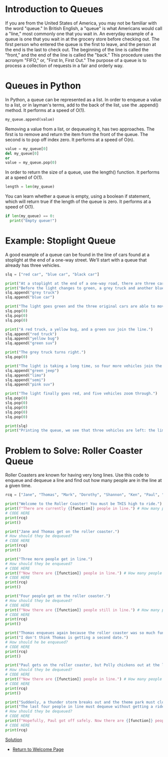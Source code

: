 
# Introduction to Queues

If you are from the United States of America, you may not be familiar with the word "queue." In British English, a "queue" is what Americans would call a "line," most commonly one that you wait in. An everyday example of a queue is one that you wait in at the grocery store before checking out. The first person who entered the queue is the first to leave, and the person at the end is the last to check out. The beginning of the line is called the "front," and the end of the line is called the "back." This procedure uses the acronym "FIFO," or, "First In, First Out." The purpose of a queue is to process a collection of requests in a fair and orderly way.

# Queues in Python

In Python, a queue can be represented as a list. In order to enqueue a value to a list, or in layman's terms, add to the back of the list, use the .append() method. It performs at a speed of O(1).

``` python
my_queue.append(value)
```

Removing a value from a list, or dequeueing it, has two approaches. The first is to remove and return the item from the front of the queue. The second is to pop off index zero. It performs at a speed of O(n).

``` python
value = my_queue[0]
del my_queue[0]
or
value = my_queue.pop(0)
```

In order to return the size of a queue, use the length() function. It performs at a speed of O(1).

``` python
length = len(my_queue)
```

You can learn whether a queue is empty, using a boolean if statement, which will return true if the length of the queue is zero. It performs at a speed of O(1).

``` python
if len(my_queue) == 0:
  print("Empty queue!")
```

# Example: Stoplight Queue

A good example of a queue can be found in the line of cars found at a stoplight at the end of a one-way street. We'll start with a queue that already has three vehicles.

``` python
slq = ["red car", "blue car", "black car"]

print("At a stoplight at the end of a one-way road, there are three cars.")
print("Before the light changes to green, a grey truck and another blue car roll up to the end of the line.")
slq.append("grey truck")
slq.append("blue car")

print("The light goes green and the three original cars are able to move through the intersection before the light goes red.")
slq.pop(0)
slq.pop(0)
slq.pop(0)

print("A red truck, a yellow bug, and a green suv join the line.")
slq.append("red truck")
slq.append("yellow bug")
slq.append("green suv")

print("The grey truck turns right.")
slq.pop(0)

print("The light is taking a long time, so four more vehicles join the line.")
slq.append("green jeep")
slq.append("limo")
slq.append("semi")
slq.append("pink suv")

print("The light finally goes red, and five vehicles zoom through.")
slq.pop(0)
slq.pop(0)
slq.pop(0)
slq.pop(0)
slq.pop(0)

print(slq)
print("Printing the queue, we see that three vehicles are left: the limo, the semi, and the pink suv.")
```

# Problem to Solve: Roller Coaster Queue

Roller Coasters are known for having very long lines. Use this code to enqueue and dequeue a line and find out how many people are in the line at a given time.

``` python
rcq = ["Jane", "Thomas", "Mark", "Dorothy", "Shannon", "Ken", "Paul", "Polly"]

print("Welcome to the Roller Coaster! You must be THIS high to ride.")
print(f"There are currently {[function]} people in line.") # How many people are in line?
# CODE HERE
print(rcq)
print()

print("Jane and Thomas get on the roller coaster.")
# How should they be dequeued?
# CODE HERE
print(rcq)
print()

print("Three more people get in line.") 
# How should they be enqueued?
# CODE HERE
print(f"Now there are {[function]} people in line.") # How many people are now in line?
# CODE HERE
print(rcq)
print()

print("Four people get on the roller coaster.")
# How should they be dequeued?
# CODE HERE
print(f"Now there are {[function]} people still in line.") # How many people are now in line?
# CODE HERE
print(rcq)
print()

print("Thomas enqueues again because the roller coaster was so much fun, but Jane doesn't want to because she vomited after getting off.")
print("I don't think Thomas is getting a second date.")
# How should he be enqueued?
# CODE HERE
print(rcq)
print()

print("Paul gets on the roller coaster, but Polly chickens out at the last minute.")
# How should they be dequeued?
# CODE HERE
print(f"Now there are {[function]} people in line.") # How many people are now in line?
# CODE HERE
print(rcq)
print()

print("Suddenly, a thunder storm breaks out and the theme park must close unexpectedly.")
print("The last four people in line must dequeue without getting a ride on the roller coaster.")
# How should they be dequeued?
# CODE HERE
print(f"Hopefully, Paul got off safely. Now there are {[function]} people in line.") # How many people are now in line?
# CODE HERE
print(rcq)
```
[Solution](roller_coaster_prob_soln.py)
- [Return to Welcome Page](0-welcome.md)

